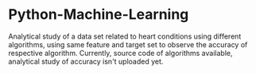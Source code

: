 # Python-Machine-Learning
Analytical study of a data set related to heart conditions using different algorithms, using same feature and target set to observe the accuracy of respective algorithm.
Currently, source code of algorithms available, analytical study of accuracy isn't uploaded yet.
